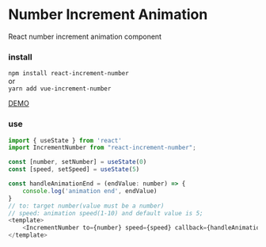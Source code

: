 # Number Increment Animation

React number increment animation component

### install
`npm install react-increment-number`  
or  
`yarn add vue-increment-number`

[DEMO](https://increment.hi515.cn)
### use
```javascript 
import { useState } from 'react'
import IncrementNumber from "react-increment-number";

const [number, setNumber] = useState(0)
const [speed, setSpeed] = useState(5)

const handleAnimationEnd = (endValue: number) => {
    console.log('animation end', endValue)
}
// to: target number(value must be a number)
// speed: animation speed(1-10) and default value is 5;
<template>
    <IncrementNumber to={number} speed={speed} callback={handleAnimationEnd} />
</template>
```